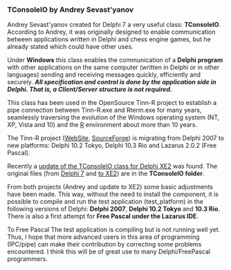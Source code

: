 ### TConsoleIO by Andrey Sevast'yanov

Andrey Sevast'yanov created for Delphi 7 a very useful class: **TConsoleIO**. According to Andrey, it was originally designed to enable communication between applications written in Delphi and chess engine games, but he already stated which could have other uses.

Under **Windows** this class enables the communication of a **Delphi program** with other applications on the same computer (written in Delphi or in other languages) sending and receiving messages quickly, efficiently and securely. **_All specification and control is done by the application side in Delphi. That is, a Client/Server structure is not required._**

This class has been used in the OpenSource Tinn-R project to establish a pipe connection between Tinn-R.exe and Rterm.exe for many years, seamlessly traversing the evolution of the Windows operating system (NT, XP, Vista and 10) and the [R](https://www.r-project.org "R") environment about more than 10 years.

The Tinn-R project ([WebSite](https://nbcgib.uesc.br/tinnr/en/ "WebSite"), [SourceForge]( https://sourceforge.net/projects/tinn-r/ "SourceForge")) is migrating from Delphi 2007 to new platforms: Delphi 10.2 Tokyo, Delphi 10.3 Rio and Lazarus 2.0.2 (Free Pascal).

Recently a [update of the TConsoleIO class for Delphi XE2](https://www.developpez.net/forums/d1538860/environnements-developpement/delphi/adaptation-xe2-composant-mu-console/ "update of the TConsoleIO class for Delphi XE2") was found. The original files (from [Delphi 7](https://torry.net/authorsmore.php?id=6135 "Andrey") and [to XE2](https://www.developpez.net/forums/d1538860/environnements-developpement/delphi/adaptation-xe2-composant-mu-console/ "to XE2")) are in the **TConsoleIO folder**.

From both projects (Andrey and update to XE2) some basic adjustments have been made. This way, without the need to install the component, it is possible to compile and run the test application (test_platform) in the following versions of Delphi: **Delphi 2007**, **Delphi 10.2 Tokyo** and **10.3 Rio**. There is also a first attempt for **Free Pascal under the Lazarus IDE**.

To Free Pascal The test application is compiling but is not running well yet. Thus, I hope that more advanced users in this area of programming (IPC/pipe) can make their contribution by correcting some problems encountered. I think this will be of great use to many Delphi/FreePascal programmers.
